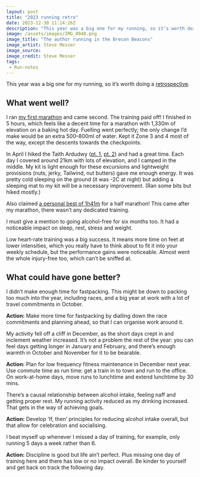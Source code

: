 ```yaml
---
layout: post
title: "2023 running retro"
date: 2023-12-30 11:14:26Z
description: "This year was a big one for my running, so it’s worth doing a retrospective."
image: /assets/images/IMG_0940.png
image_title: "The author running in the Brecon Beacons"
image_artist: Steve Messer
image_source:
image_credit: Steve Messer
tags:
 - Run-notes
---
```


This year was a big one for my running, so it’s worth doing a [retrospective](https://www.atlassian.com/team-playbook/plays/retrospective).

## What went well?

I ran [my first marathon](https://www.strava.com/activities/9814594808/overview) and came second. The training paid off! I finished in 5 hours, which feels like a decent time for a marathon with 1,330m of elevation on a baking hot day. Fuelling went perfectly; the only change I’d make would be an extra 500–800ml of water. Kept it Zone 3 and 4 most of the way, except the descents towards the checkpoints.

In April I hiked the Taith Ardudwy ([pt. 1](https://www.strava.com/activities/8948537206), [pt. 2](https://www.strava.com/activities/8954385528)) and had a great time. Each day I covered around 21km with lots of elevation, and I camped in the middle. My kit is light enough for these excursions and lightweight provisions (nuts, jerky, Tailwind, nut butters) gave me enough energy. It was pretty cold sleeping on the ground (it was -2C at night) but adding a sleeping mat to my kit will be a necessary improvement. (Ran some bits but hiked mostly.)

Also claimed [a personal best of 1h41m](https://www.strava.com/activities/9998547431/overview) for a half marathon! This came after my marathon, there wasn’t any dedicated training.

I must give a mention to going alcohol-free for six months too. It had a noticeable impact on sleep, rest, stress and weight.

Low heart-rate training was a big success. It means more time on feet at lower intensities, which you really have to think about to fit it into your weekly schedule, but the performance gains were noticeable. Almost went the whole injury-free too, which can’t be sniffed at.

## What could have gone better?

I didn’t make enough time for fastpacking. This might be down to packing too much into the year, including races, and a big year at work with a lot of travel commitments in October.

**Action:** Make more time for fastpacking by dialling down the race commitments and planning ahead, so that I can organise work around it.

My activity fell off a cliff in December, as the short days crept in and inclement weather increased. It’s not a problem the rest of the year: you can feel days getting longer in January and February, and there’s enough warmth in October and November for it to be bearable.

**Action:** Plan for low frequency fitness maintenance in December next year. Use commute time as run time: get a train in to town and run to the office. On work-at-home days, move runs to lunchtime and extend lunchtime by 30 mins.

There’s a causal relationship between alcohol intake, feeling naff and getting proper rest. My running activity reduced as my drinking increased. That gets in the way of achieving goals.

**Action:** Develop ‘If, then’ principles for reducing alcohol intake overall, but that allow for celebration and socialising.

I beat myself up whenever I missed a day of training, for example, only running 5 days a week rather than 6.

**Action:** Discipline is good but life ain’t perfect. Plus missing one day of training here and there has low or no impact overall. Be kinder to yourself and get back on track the following day.

